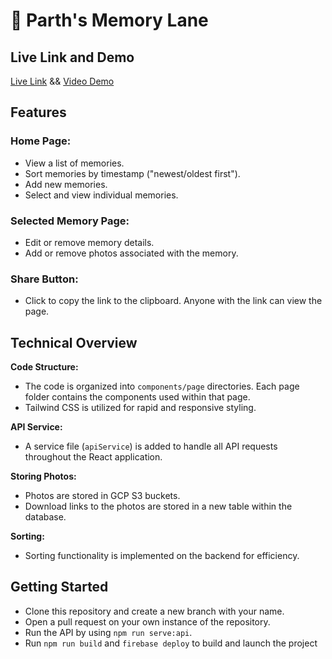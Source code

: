 # 🚀 Parth's Memory Lane

## Live Link and Demo
[Live Link](https://memory-lane-ae1f4.web.app) && 
[Video Demo](https://youtu.be/vOVjoW2NFa0)


## Features

### Home Page:

- View a list of memories.
- Sort memories by timestamp ("newest/oldest first").
- Add new memories.
- Select and view individual memories.

### Selected Memory Page:

- Edit or remove memory details.
- Add or remove photos associated with the memory.

### Share Button:

- Click to copy the link to the clipboard. Anyone with the link can view the page.

## Technical Overview

**Code Structure:**

- The code is organized into `components/page` directories. Each page folder contains the components used within that page.
- Tailwind CSS is utilized for rapid and responsive styling.

**API Service:**

- A service file (`apiService`) is added to handle all API requests throughout the React application.

**Storing Photos:**

- Photos are stored in GCP S3 buckets.
- Download links to the photos are stored in a new table within the database.

**Sorting:**

- Sorting functionality is implemented on the backend for efficiency.

## Getting Started

- Clone this repository and create a new branch with your name.
- Open a pull request on your own instance of the repository.
- Run the API by using `npm run serve:api`.
- Run `npm run build` and `firebase deploy` to build and launch the project 

